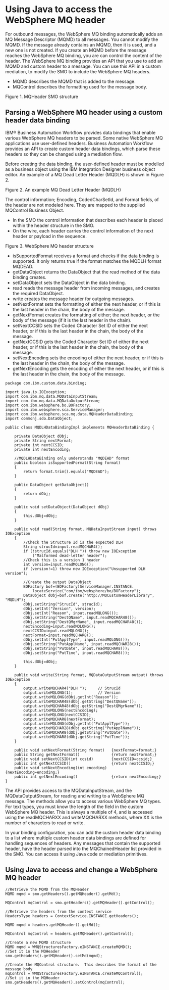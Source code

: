 <!-- image -->

# Using Java to access the WebSphere MQ header

For outbound messages, the WebSphere MQ binding automatically adds an MQ Message Descriptor
(MQMD) to all messages. You cannot modify the MQMD. If the message already contains an MQMD, then it
is used, and a new one is not created. If you create an MQMD before the message reaches the
WebSphere MQ binding, you are can control the content of the header. The WebSphere MQ binding
provides an API that you use to add an MQMD and custom header to a message. You can use this API in
a custom mediation, to modify the SMO to include the WebSphere MQ headers.

- MQMD describes the MQMD that is added to the message.
- MQControl describes the formatting used for the message body.

Figure 1. MQHeader SMO structure

<!-- image -->

## Parsing a WebSphere MQ header using a custom header data binding

IBM® Business Automation
Workflow provides data bindings that enable various
WebSphere MQ headers to be parsed. Some native WebSphere MQ applications use user-defined headers.
Business Automation Workflow provides an API to create custom header data bindings, which parse
these headers so they can be changed using a mediation flow.

Before creating the data binding, the user-defined header must be modelled as a business object
using the IBM Integration Designer business object editor. An example of a MQ Dead Letter Header
(MQDLH) is shown in Figure 2.

Figure 2. An example MQ Dead Letter Header (MQDLH)

<!-- image -->

The control information; Encoding, CodedCharSetId,
and Format fields, of the header are not modeled here. They are mapped to the
supplied MQControl Business Object.

- In the SMO the control information that describes each header is placed within the header
structure in the SMO.
- On the wire, each header carries the control information of the next header or payload in the
sequence.

Figure 3. WebSphere MQ header structure

<!-- image -->

- isSupportedFormat receives a format and checks if the data binding is
supported. It only returns true if the format matches the MQDLH format MQDEAD.
- getDataObject returns the DataObject that the read method of the data
binding creates.
- setDataObject sets the DataObject in the data binding.
- read reads the message header from incoming messages, and creates the
required DataObject.
- write creates the message header for outgoing messages.
- setNextFormat sets the formatting of either the next header, or if this
is the last header in the chain, the body of the message.
- getNextFormat creates the formatting of either; the next header, or the
body of the message (if it is the last header in the chain).
- setNextCCSID sets the Coded Character Set ID of either the next header,
or if this is the last header in the chain, the body of the message.
- getNextCCSID gets the Coded Character Set ID of either the next header,
or if this is the last header in the chain, the body of the message.
- setNextEncoding sets the encoding of either the next header, or if this
is the last header in the chain, the body of the message.
- getNextEncoding gets the encoding of either the next header, or if this
is the last header in the chain, the body of the message.

```
package com.ibm.custom.data.binding;

import java.io.IOException;
import com.ibm.mq.data.MQDataInputStream;
import com.ibm.mq.data.MQDataOutputStream;
import com.ibm.websphere.bo.BOFactory;
import com.ibm.websphere.sca.ServiceManager;
import com.ibm.websphere.sca.mq.data.MQHeaderDataBinding;
import commonj.sdo.DataObject;

public class MQDLHDataBindingImpl implements MQHeaderDataBinding {

	private DataObject dObj;
	private String nextFormat;
	private int nextCCSID;
	private int nextEncoding;
	    
	//MQDLHDataBinding only understands "MQDEAD" format
	public boolean isSupportedFormat(String format)
	{
		return format.trim().equals("MQDEAD");
	}
	  
	public DataObject getDataObject()
	{
		return dObj;
	}

	public void setDataObject(DataObject dObj)
	{
		this.dObj=dObj;
	}
	  
	public void read(String format, MQDataInputStream input) throws IOException
	{
		//Check the Structure Id is the expected DLH
		String strucId=input.readMQCHAR4();
		if (!strucId.equals("DLH ")) throw new IOException
			("Malformed dead-letter header");
		//Check this is a version 1 header
		int version=input.readMQLONG();
		if (version!=1) throw new IOException("Unsupported DLH version");

		//Create the output DataObject
		BOFactory bof=(BOFactory)ServiceManager.INSTANCE.
			locateService("com/ibm/websphere/bo/BOFactory");
		DataObject dObj=bof.create("http://MQCustomHeaderLibrary", "MQDLH");
		dObj.setString("StrucId", strucId);
		dObj.setInt("Version", version);
		dObj.setInt("Reason", input.readMQLONG());
		dObj.setString("DestQName", input.readMQCHAR48());
		dObj.setString("DestQMgrName", input.readMQCHAR48());
		nextEncoding=input.readMQLONG();
		nextCCSID=input.readMQLONG();
		nextFormat=input.readMQCHAR8();
		dObj.setInt("PutApplType", input.readMQLONG());
		dObj.setString("PutApplName", input.readMQCHAR28());
		dObj.setString("PutDate", input.readMQCHAR8());
		dObj.setString("PutTime", input.readMQCHAR8());

		this.dObj=dObj;
	}

	public void write(String format, MQDataOutputStream output) throws IOException
	{
		output.writeMQCHAR4("DLH ");     // StrucId
		output.writeMQLONG(1);           // Version
		output.writeMQLONG(dObj.getInt("Reason"));
		output.writeMQCHAR48(dObj.getString("DestQName"));
		output.writeMQCHAR48(dObj.getString("DestQMgrName"));
		output.writeMQLONG(nextEncoding);
		output.writeMQLONG(nextCCSID);
		output.writeMQCHAR8(nextFormat);
		output.writeMQLONG(dObj.getInt("PutApplType"));
		output.writeMQCHAR28(dObj.getString("PutApplName"));
		output.writeMQCHAR8(dObj.getString("PutDate"));
		output.writeMQCHAR8(dObj.getString("PutTime"));
	}
	  
	public void setNextFormat(String format)   {nextFormat=format;}
	public String getNextFormat()              {return nextFormat;}
	public void setNextCCSID(int ccsid)        {nextCCSID=ccsid;}
	public int getNextCCSID()                  {return nextCCSID;}
	public void setNextEncoding(int encoding)  {nextEncoding=encoding;}
	public int getNextEncoding()               {return nextEncoding;}
}
```

The API provides access to the MQDataInputStream, and the
MQDataOutputStream, for reading and writing to a WebSphere MQ message. The methods
allow you to access various WebSphere MQ types. For text types, you must know the length of the
field in the custom WebSphere MQ header. This is always a multiple of 4, and is accessed using the
readMQCHARXX and
writeMQCHARXX methods, where XX is the number
of characters to read or write.

In your binding configuration, you can add the custom header data binding to a list where
multiple custom header data bindings are defined for handling sequences of headers. Any messages
that contain the supported header, have the header parsed into the MQChainedHeader
list provided in the SMO. You can access it using Java code or mediation primitives.

## Using Java to access and change a WebSphere MQ header

```
//Retrieve the MQMD from the MQHeader
MQMD mqmd = smo.getHeaders().getMQHeader().getMd();

MQControl mqControl = smo.getHeaders().getMQHeader().getControl();
```

```
//Retrieve the headers from the context service
HeadersType headers = ContextService.INSTANCE.getHeaders();

MQMD mqmd = headers.getMQHeader().getMd();

MQControl mqControl = headers.getMQHeader().getControl();
```

```
//Create a new MQMD structure
MQMD mqmd = WMQStructuresFactory.eINSTANCE.createMQMD();
//Set it in the MQHeader
smo.getHeaders().getMQHeader().setMd(mqmd);

//Create the MQControl structure.  This describes the format of the message body
mqControl = WMQStructuresFactory.eINSTANCE.createMQControl();
//Set it in the MQHeader
smo.getHeaders().getMQHeader().setControl(mqControl);
```